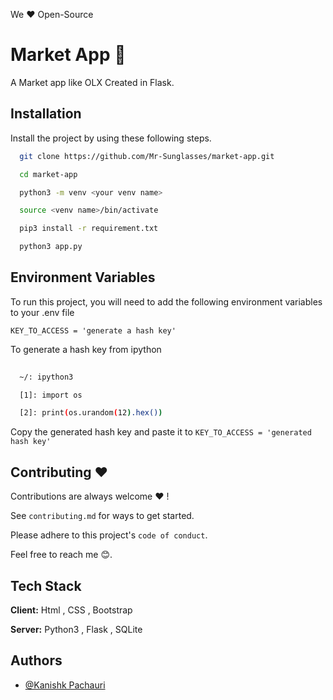 We ❤️ Open-Source

# Market App 🏪

A Market app like OLX Created in Flask.

## Installation

Install the project by using these following steps.

```bash
  git clone https://github.com/Mr-Sunglasses/market-app.git

  cd market-app

  python3 -m venv <your venv name>

  source <venv name>/bin/activate

  pip3 install -r requirement.txt

  python3 app.py

```
    
## Environment Variables

To run this project, you will need to add the following environment variables to your .env file

`KEY_TO_ACCESS = 'generate a hash key'`

To generate a hash key from ipython

```bash
  
  ~/: ipython3

  [1]: import os

  [2]: print(os.urandom(12).hex())

```

Copy the generated hash key and paste it to `KEY_TO_ACCESS = 'generated hash key'`


## Contributing ❤️

Contributions are always welcome ❤️ !

See `contributing.md` for ways to get started.

Please adhere to this project's `code of conduct`.

Feel free to reach me 😊.

## Tech Stack

**Client:** Html , CSS , Bootstrap 

**Server:** Python3 , Flask , SQLite


## Authors

- [@Kanishk Pachauri](https://www.github.com/Mr-Sunglasses)

